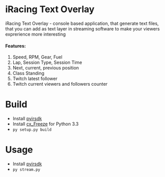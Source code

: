 # iRacing Text Overlay

iRacing Text Overlay - console based application, that generate text files, that you can add as text layer in streaming software to make your viewers exprerience more interesting

#### Features:

1. Speed, RPM, Gear, Fuel
2. Lap, Session Type, Session Time
3. Next, current, previous position
4. Class Standing
5. Twitch latest follower
6. Twitch current viewers and followers counter

# Build

- Install [pyirsdk](https://github.com/kutu/pyirsdk#install)
- Install [cx_Freeze](http://cx-freeze.sourceforge.net/) for Python 3.3
- `py setup.py build`

# Usage

- Install [pyirsdk](https://github.com/kutu/pyirsdk#install)
- `py stream.py`

